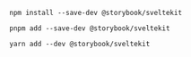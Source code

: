 ```shell renderer="svelte" language="js" packageManager="npm"
npm install --save-dev @storybook/sveltekit
```

```shell renderer="svelte" language="js" packageManager="pnpm"
pnpm add --save-dev @storybook/sveltekit
```

```shell renderer="svelte" language="js" packageManager="yarn"
yarn add --dev @storybook/sveltekit
```

